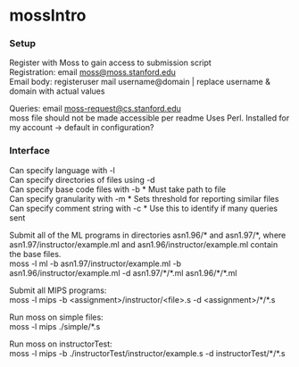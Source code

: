 # mossIntro

### Setup
Register with Moss to gain access to submission script  
Registration:  email moss@moss.stanford.edu  
Email body:
registeruser
mail username@domain         | replace username & domain with actual values

Queries: email moss-request@cs.stanford.edu  
moss file should not be made accessible per readme 
Uses Perl.  Installed for my account -> default in configuration?  

### Interface  
Can specify language with -l  
Can specify directories of files using -d  
Can specify base code files with -b        * Must take path to file  
Can specify granularity with -m         * Sets threshold for reporting similar files  
Can specify comment string with -c        * Use this to identify if many queries sent  

Submit all of the ML programs in directories asn1.96/\* and asn1.97/\*, where asn1.97/instructor/example.ml and asn1.96/instructor/example.ml contain the base files.  
moss -l ml -b asn1.97/instructor/example.ml -b asn1.96/instructor/example.ml -d asn1.97/\*/\*.ml asn1.96/\*/\*.ml

Submit all MIPS programs:  
moss -l mips -b \<assignment>/instructor/\<file>.s -d \<assignment>/\*/\*.s  

Run moss on simple files:  
moss -l mips ./simple/*.s  

Run moss on instructorTest:  
moss -l mips -b ./instructorTest/instructor/example.s -d instructorTest/\*/\*.s  
